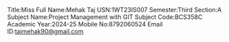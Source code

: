Title:Miss
Full Name:Mehak Taj
USN:1WT23IS007
Semester:Third
Section:A
Subject Name:Project Management with GIT
Subject Code:BCS358C
Academic Year:2024-25
Mobile No:8792060524
Email ID:tajmehak90@gmail.com




